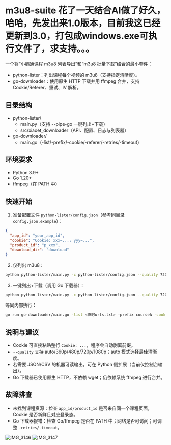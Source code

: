 # m3u8-suite 花了一天结合AI做了好久，哈哈，先发出来1.0版本，目前我这已经更新到3.0，打包成windows.exe可执行文件了，求支持。。。

一个将“小鹅通课程 m3u8 列表导出”和“m3u8 批量下载”结合的最小套件：
- python-lister：列出课程每个视频的 m3u8（支持指定清晰度）。
- go-downloader：使用原生 HTTP 下载并用 ffmpeg 合并，支持 Cookie/Referer、重试、IV 解析。

## 目录结构
- python-lister/
  - main.py（支持 --pipe-go 一键列出+下载）
  - src/xiaoet_downloader（API、配置、日志与列表器）
- go-downloader/
  - main.go（-list/-prefix/-cookie/-referer/-retries/-timeout）

## 环境要求
- Python 3.9+
- Go 1.20+
- ffmpeg（在 PATH 中）

## 快速开始
1) 准备配置文件 `python-lister/config.json`（参考同目录 `config.json.example`）：
```json
{
  "app_id": "your_app_id",
  "cookie": "Cookie: xxx=...; yyy=...",
  "product_id": "p_xxx",
  "download_dir": "download"
}
```
2) 仅列出 m3u8：
```bash
python python-lister/main.py -c python-lister/config.json --quality 720p
```
3) 一键列出+下载（调用 Go 下载器）：
```bash
python python-lister/main.py -c python-lister/config.json --quality 720p --pipe-go --go-prefix courseA
```
等同内部执行：
```bash
go run go-downloader/main.go -list <临时urls.txt> -prefix courseA -cookie "<cookie>" -referer "https://<app_id>.h5.xiaoeknow.com/" -retries 3 -timeout 30
```

## 说明与建议
- Cookie 可直接粘贴整行 `Cookie: ...`，程序会自动剥离前缀。
- `--quality` 支持 auto/360p/480p/720p/1080p；auto 模式选择最佳清晰度。
- 若需要 JSON/CSV 的机器可读输出，可在 Python 侧扩展（当前仅控制台输出）。
- Go 下载器已使用原生 HTTP，不依赖 wget；仍依赖系统 ffmpeg 进行合并。

## 故障排查
- 未找到课程资源：检查 `app_id/product_id` 是否来自同一个课程页面，Cookie 是否新鲜且对应登录态。
- Go 下载器报错：检查 Go/ffmpeg 是否在 PATH 中；网络是否可访问；可调整 `-retries/-timeout`。

![IMG_3146](https://github.com/user-attachments/assets/9b420b94-9a5c-44ad-a44c-814177aa0952)
![IMG_3147](https://github.com/user-attachments/assets/85ffb8f2-f2e3-4d39-8e7b-d52a9db000c5)



